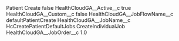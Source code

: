 <?xml version="1.0" encoding="UTF-8"?>
<CustomMetadata xmlns="http://soap.sforce.com/2006/04/metadata" xmlns:xsi="http://www.w3.org/2001/XMLSchema-instance" xmlns:xsd="http://www.w3.org/2001/XMLSchema">
    <label>Patient Create</label>
    <protected>false</protected>
    <values>
        <field>HealthCloudGA__Active__c</field>
        <value xsi:type="xsd:boolean">true</value>
    </values>
    <values>
        <field>HealthCloudGA__Custom__c</field>
        <value xsi:type="xsd:boolean">false</value>
    </values>
    <values>
        <field>HealthCloudGA__JobFlowName__c</field>
        <value xsi:type="xsd:string">defaultPatientCreate</value>
    </values>
    <values>
        <field>HealthCloudGA__JobName__c</field>
        <value xsi:type="xsd:string">HcCreatePatientDefaultJobs.CreateIndividualJob</value>
    </values>
    <values>
        <field>HealthCloudGA__JobOrder__c</field>
        <value xsi:type="xsd:double">1.0</value>
    </values>
</CustomMetadata>
